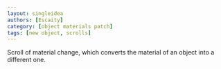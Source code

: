```yaml
---
layout: singleidea
authors: [Escaity]
category: [object materials patch]
tags: [new object, scrolls]
---
```

Scroll of material change, which converts the material of an object into a different one.
